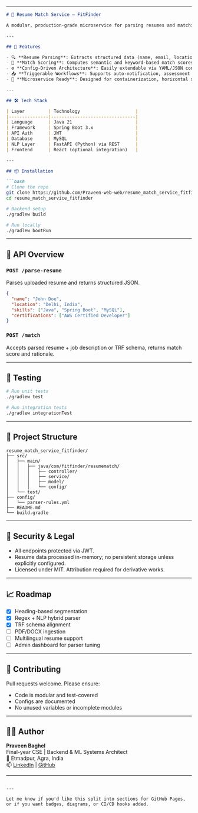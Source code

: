 
---

```markdown
# 🧠 Resume Match Service – FitFinder

A modular, production-grade microservice for parsing resumes and matching them to job descriptions using configurable NLP pipelines. Built for seamless integration into FitFinder’s recruitment platform.

---

## 🚀 Features

- 🔍 **Resume Parsing**: Extracts structured data (name, email, location, summary, skills, certifications) using heading-based segmentation and regex/NLP.
- 🧠 **Match Scoring**: Computes semantic and keyword-based match scores against TRF schema or job descriptions.
- ⚙️ **Config-Driven Architecture**: Easily extendable via YAML/JSON configs for parsing rules, scoring weights, and schema mappings.
- 📤 **Triggerable Workflows**: Supports auto-notification, assessment triggers, and candidate shortlisting.
- 🧱 **Microservice Ready**: Designed for containerization, horizontal scaling, and plug-and-play integration.

---

## 🛠️ Tech Stack

| Layer         | Technology                     |
|---------------|--------------------------------|
| Language      | Java 21                        |
| Framework     | Spring Boot 3.x                |
| API Auth      | JWT                            |
| Database      | MySQL                          |
| NLP Layer     | FastAPI (Python) via REST      |
| Frontend      | React (optional integration)   |

---

## 📦 Installation

```bash
# Clone the repo
git clone https://github.com/Praveen-web-web/resume_match_service_fitfinder.git
cd resume_match_service_fitfinder

# Backend setup
./gradlew build

# Run locally
./gradlew bootRun
```

---

## 📄 API Overview

### `POST /parse-resume`
Parses uploaded resume and returns structured JSON.

```json
{
  "name": "John Doe",
  "location": "Delhi, India",
  "skills": ["Java", "Spring Boot", "MySQL"],
  "certifications": ["AWS Certified Developer"]
}
```

### `POST /match`
Accepts parsed resume + job description or TRF schema, returns match score and rationale.

---

## 🧪 Testing

```bash
# Run unit tests
./gradlew test

# Run integration tests
./gradlew integrationTest
```

---

## 📁 Project Structure

```
resume_match_service_fitfinder/
├── src/
│   ├── main/
│   │   ├── java/com/fitfinder/resumematch/
│   │   │   ├── controller/
│   │   │   ├── service/
│   │   │   ├── model/
│   │   │   └── config/
│   └── test/
├── config/
│   └── parser-rules.yml
├── README.md
└── build.gradle
```

---

## 🔐 Security & Legal

- All endpoints protected via JWT.
- Resume data processed in-memory; no persistent storage unless explicitly configured.
- Licensed under MIT. Attribution required for derivative works.

---

## 📈 Roadmap

- [x] Heading-based segmentation
- [x] Regex + NLP hybrid parser
- [x] TRF schema alignment
- [ ] PDF/DOCX ingestion
- [ ] Multilingual resume support
- [ ] Admin dashboard for parser tuning

---

## 🤝 Contributing

Pull requests welcome. Please ensure:
- Code is modular and test-covered
- Configs are documented
- No unused variables or incomplete modules

---

## 👨‍💻 Author

**Praveen Baghel**  
Final-year CSE | Backend & ML Systems Architect  
📍 Etmadpur, Agra, India  
📫 [LinkedIn](https://www.linkedin.com/in/praveenbaghel5573) | [GitHub](https://github.com/Praveen-web-web)

---

```

---

Let me know if you'd like this split into sections for GitHub Pages, or if you want badges, diagrams, or CI/CD hooks added.
